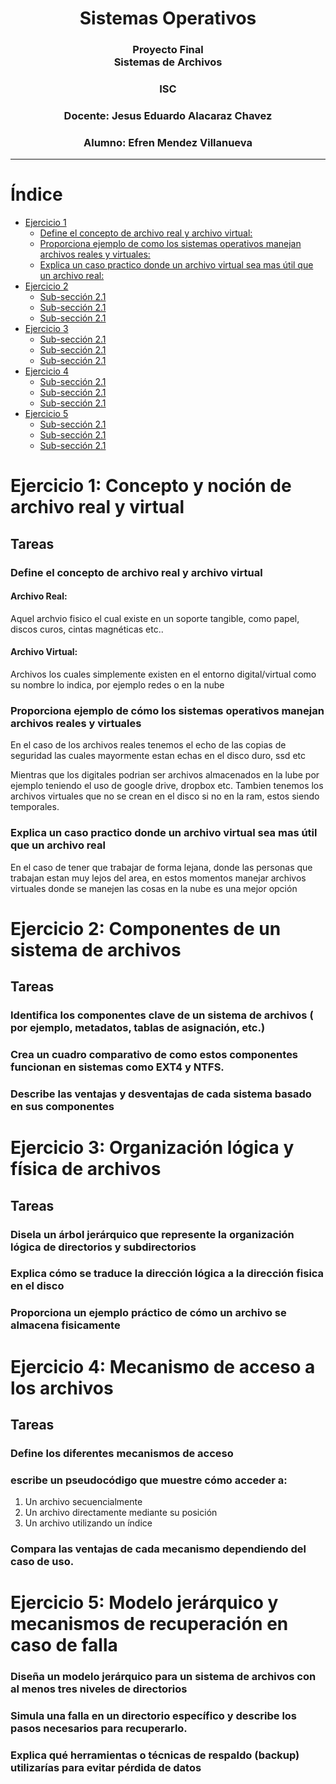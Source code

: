 <!--Portada-->
<div align="center">

# Sistemas Operativos

### Proyecto Final<br>Sistemas de Archivos

### ISC

### Docente: Jesus Eduardo Alacaraz Chavez

### Alumno: Efren Mendez Villanueva

</div>

___
 
# Índice
- [Ejercicio 1](#ejercicio-1-concepto-y-noción-de-archivo-real-y-virtual)
  - [Define el concepto de archivo real y archivo virtual:](#define-el-concepto-de-archivo-real-y-archivo-virtual)
  - [Proporciona ejemplo de como los sistemas operativos manejan archivos reales y virtuales:](#proporciona-ejemplo-de-cómo-los-sistemas-operativos-manejan-archivos-reales-y-virtuales)
  - [Explica un caso practico donde un archivo virtual sea mas útil que un archivo real:](#explica-un-caso-practico-donde-un-archivo-virtual-sea-mas-útil-que-un-archivo-real)
- [Ejercicio 2](#ejercicio-2-componentes-de-un-sistema-de-archivos)
  - [Sub-sección 2.1](#sub-sección-21)
  - [Sub-sección 2.1](#sub-sección-21)
  - [Sub-sección 2.1](#sub-sección-21)
- [Ejercicio 3](#ejercicio-3-organización-lógica-y-física-de-archivos)
  - [Sub-sección 2.1](#sub-sección-21)
  - [Sub-sección 2.1](#sub-sección-21)
  - [Sub-sección 2.1](#sub-sección-21)
- [Ejercicio 4](#ejercicio-4-mecanismo-de-acceso-a-los-archivos)
  - [Sub-sección 2.1](#sub-sección-21)
  - [Sub-sección 2.1](#sub-sección-21)
  - [Sub-sección 2.1](#sub-sección-21)
- [Ejercicio 5](#ejercicio-5-modelo-jerárquico-y-mecanismos-de-recuperación-en-caso-de-falla)
  - [Sub-sección 2.1](#sub-sección-21)
  - [Sub-sección 2.1](#sub-sección-21)
  - [Sub-sección 2.1](#sub-sección-21)

# Ejercicio 1: Concepto y noción de archivo real y virtual
## Tareas
### Define el concepto de archivo real y archivo virtual

#### Archivo Real:
Aquel archvio fisico el cual existe en un soporte tangible, como papel, discos curos, cintas magnéticas etc..

#### Archivo Virtual:
Archivos los cuales simplemente existen en el entorno digital/virtual como su nombre lo indica, por ejemplo redes o en la nube

### Proporciona ejemplo de cómo los sistemas operativos manejan archivos reales y virtuales

En el caso de los archivos reales tenemos el echo de las copias de seguridad las cuales mayormente estan echas en el disco duro, ssd etc

Mientras que los digitales podrian ser archivos almacenados en la lube por ejemplo teniendo el uso de google drive, dropbox etc. Tambien tenemos los archivos virtuales que no se crean en el disco si no en la ram, estos siendo temporales. 

### Explica un caso practico donde un archivo virtual sea mas útil que un archivo real

En el caso de tener que trabajar de forma lejana, donde las personas que trabajan estan muy lejos del area, en estos momentos manejar archivos virtuales donde se manejen las cosas en la nube es una mejor opción


# Ejercicio 2: Componentes de un sistema de archivos
## Tareas
### Identifica los componentes clave de un sistema de archivos ( por ejemplo, metadatos, tablas de asignación, etc.)
### Crea un cuadro comparativo de como estos componentes funcionan en sistemas como EXT4 y NTFS.
### Describe las ventajas y desventajas de cada sistema basado en sus componentes

# Ejercicio 3: Organización lógica y física de archivos 
## Tareas
### Disela un árbol jerárquico que represente la organización lógica de directorios y subdirectorios
### Explica cómo se traduce la dirección lógica a la dirección fisica en el disco
### Proporciona un ejemplo práctico de cómo un archivo se almacena fisicamente

# Ejercicio 4: Mecanismo de acceso a los archivos
## Tareas
### Define los diferentes mecanismos de acceso
### escribe un pseudocódigo que muestre cómo acceder a:
1. Un archivo secuencialmente
2. Un archivo directamente mediante su posición
3. Un archivo utilizando un índice
### Compara las ventajas de cada mecanismo dependiendo del caso de uso.

# Ejercicio 5: Modelo jerárquico y mecanismos de recuperación en caso de falla
### Diseña  un modelo jerárquico para un sistema de archivos con al menos tres niveles de directorios
### Simula una falla en un directorio específico y describe los pasos necesarios para recuperarlo.
### Explica qué herramientas o técnicas de respaldo (backup) utilizarías para evitar pérdida de datos